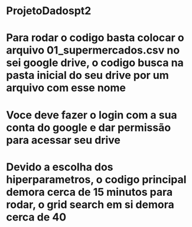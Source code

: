 # ProjetoDadospt2
# Para rodar o codigo basta colocar o arquivo 01_supermercados.csv no sei google drive, o codigo busca na pasta inicial do seu drive por um arquivo com esse nome
# Voce deve fazer o login com a sua conta do google e dar permissão para acessar seu drive
# Devido a escolha dos hiperparametros, o codigo principal demora cerca de 15 minutos para rodar, o grid search em si demora cerca de 40
